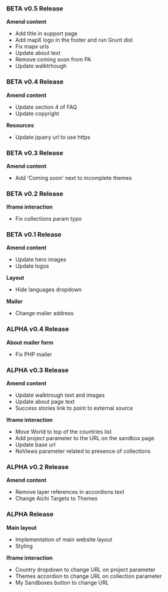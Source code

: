 ### BETA v0.5 Release

**Amend content**

* Add title in support page
* Add mapX logo in the footer and run Grunt dist
* Fix mapx urls
* Update about text
* Remove coming soon from PA
* Update walktrhough

### BETA v0.4 Release

**Amend content**

* Update section 4 of FAQ
* Update copyright

**Resources**

* Update jquery url to use https

### BETA v0.3 Release

**Amend content**

* Add 'Coming soon' next to incomplete themes

### BETA v0.2 Release

**Iframe interaction**

* Fix collections param typo

### BETA v0.1 Release

**Amend content**

* Update hero images
* Update logos

**Layout**

* Hide languages dropdown

**Mailer**

* Change mailer address

### ALPHA v0.4 Release

**About mailer form**

* Fix PHP mailer

### ALPHA v0.3 Release

**Amend content**

* Update walktrough text and images
* Update about page text
* Success stories link to point to external source

**Iframe interaction**

* Move World to top of the countries list
* Add project parameter to the URL on the sandbox page
* Update base url
* NoViews parameter related to presence of collections

### ALPHA v0.2 Release

**Amend content**

* Remove layer references in accordions text
* Change Aichi Targets to Themes

### ALPHA Release

**Main layout**

* Implementation of main website layout
* Styling

**Iframe interaction**

* Country dropdown to change URL on project parameter
* Themes accordion to change URL on collection parameter
* My Sandboxes button to change URL
